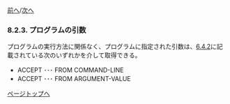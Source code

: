 <!--navi start-->
[前へ](8-2-2.md)/[次へ](8-2-4.md)
<!--navi end-->
### 8.2.3. プログラムの引数

プログラムの実行方法に関係なく、プログラムに指定された引数は、[6.4.2](6-4-2.md)に記載されている次のいずれかを介して取得できる。

- ACCEPT ･･･ FROM COMMAND-LINE
- ACCEPT ･･･ FROM ARGUMENT-VALUE

[ページトップへ](8-2-3.md)

